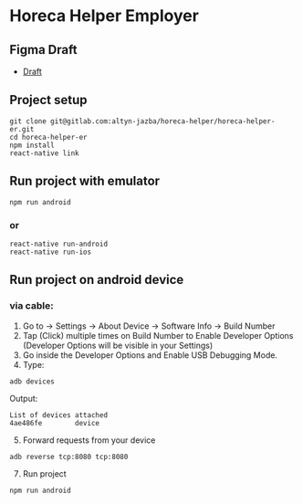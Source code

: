 # Horeca Helper Employer

## Figma Draft
- [Draft](https://www.figma.com/file/NnEt3gAKscuFw7sF3XAQM3/HorecaHelper?node-id=0%3A1)

## Project setup

```
git clone git@gitlab.com:altyn-jazba/horeca-helper/horeca-helper-er.git
cd horeca-helper-er
npm install
react-native link
```
## Run project with emulator
```
npm run android
```
### or
```
react-native run-android
react-native run-ios
```

## Run project on android device

### via cable:
1. Go to -> Settings -> About Device -> Software Info -> Build Number
2. Tap (Click) multiple times on Build Number to Enable Developer Options (Developer Options will be visible in your Settings)
3. Go inside the Developer Options and Enable USB Debugging Mode.
4. Type:
```
adb devices
```
Output:
```
List of devices attached
4ae486fe        device
```
5. Forward requests from your device
```
adb reverse tcp:8080 tcp:8080
```
7. Run project
```
npm run android
```
